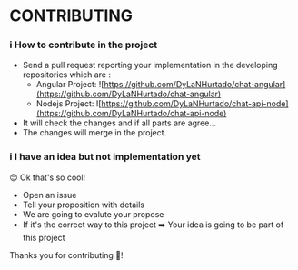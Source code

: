 # CONTRIBUTING

### ℹ️ How to contribute in the project
* Send a pull request reporting your implementation in the developing repositories which are :
  * Angular Project: ![https://github.com/DyLaNHurtado/chat-angular](https://github.com/DyLaNHurtado/chat-angular)
  * Nodejs Project: ![https://github.com/DyLaNHurtado/chat-api-node](https://github.com/DyLaNHurtado/chat-api-node)
* It will check the changes and if all parts are agree...
* The changes will merge in the project.

### ℹ️ I have an idea but not implementation yet

 😊 Ok that's so cool!
  
* Open an issue
* Tell your proposition with details
* We are going to evalute your propose
* If it's the correct way to this project ➡️ Your idea is going to be part of this project


Thanks you for contributing 💙!
